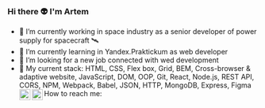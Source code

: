 ### Hi there 👽 I'm Artem 

- 🔭 I’m currently working in space industry as a senior developer of power supply for spacecraft 🛰
- 🌱 I’m currently learning in Yandex.Praktickum as web developer
- 👯 I’m looking for a new job connected with wed development
- 💬 My current stack: HTML,
CSS,
Flex box,
Grid,
BEM,
Cross-browser & adaptive website,
JavaScript,
DOM,
OOP,
Git,
React,
Node.js,
REST API,
CORS,
NPM,
Webpack,
Babel,
JSON,
HTTP,
MongoDB,
Express,
Figma
How to reach me:
<a href="https://www.linkedin.com/in/artemtishenko/" target="_blank"><img align="left" alt="ArtemTishenko | LinkedIn" width="22px" src="https://cdn.jsdelivr.net/npm/simple-icons@v3/icons/linkedin.svg" /></a>
<a href="https://t.me/a_tishenko" target="_blank"><img align="left" alt="ArtemTishenko | Telegram" width="22px" src="https://cdn.jsdelivr.net/npm/simple-icons@3.13.0/icons/telegram.svg" /></a>


